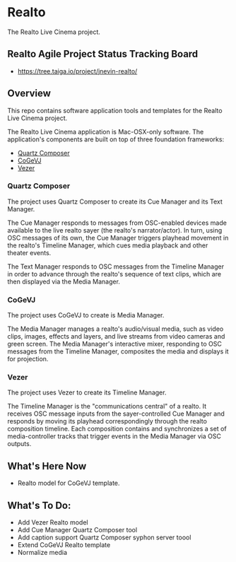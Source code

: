 # Realto
The Realto Live Cinema project.

## Realto Agile Project Status Tracking Board
- https://tree.taiga.io/project/jnevin-realto/

## Overview
This repo contains software application tools and templates for the Realto Live Cinema project.

The Realto Live Cinema application is Mac-OSX-only software. The application's components are built on top of three foundation frameworks: 
- [Quartz Composer](https://developer.apple.com/library/mac/documentation/GraphicsImaging/Conceptual/QuartzComposerUserGuide/qc_intro/qc_intro.html)
- [CoGeVJ](http://imimot.com/cogevj/)
- [Vezer](http://imimot.com/vezer/)

### Quartz Composer
The project uses Quartz Composer to create its Cue Manager and its Text Manager. 

The Cue Manager responds to messages from OSC-enabled devices made available to the live realto sayer (the realto's narrator/actor). In turn, using OSC messages of its own, the Cue Manager triggers playhead movement in the realto's Timeline Manager, which cues media playback and other theater events.

The Text Manager responds to OSC messages from the Timeline Manager in order to advance through the realto's sequence of text clips, which are then displayed via the Media Manager. 

### CoGeVJ
The project uses CoGeVJ to create is Media Manager. 

The Media Manager manages a realto's audio/visual media, such as video clips, images, effects and layers, and live streams from video cameras and green screen. The Media Manager's interactive mixer, responding to OSC messages from the Timeline Manager, composites the media and displays it for projection.

### Vezer
The project uses Vezer to create its Timeline Manager.

The Timeline Manager is the "communications central" of a realto. It receives OSC message inputs from the sayer-controlled Cue Manager and responds by moving its playhead correspondingly through the realto composition timeline. Each composition contains and synchronizes a set of media-controller tracks that trigger events in the Media Manager via OSC outputs. 

## What's Here Now
- Realto model for CoGeVJ template.

## What's To Do:
- Add Vezer Realto model
- Add Cue Manager Quartz Composer tool 
- Add caption support Quartz Composer syphon server toool
- Extend CoGeVJ Realto template
- Normalize media
